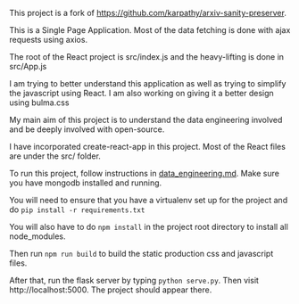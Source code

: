 This project is a fork of https://github.com/karpathy/arxiv-sanity-preserver.

This is a Single Page Application. Most of the data fetching is done with ajax requests using axios.

The root of the React project is src/index.js and the heavy-lifting is done in src/App.js

I am trying to better understand this application as well as trying to simplify the javascript using React. I am also working on giving it a better design using bulma.css



My main aim of this project is to understand the data engineering involved and be deeply involved with open-source.

I have incorporated create-react-app in this project. Most of the React files are under the src/ folder.

To run this project, follow instructions in [data_engineering.md](https://github.com/pranayaryal/arxiv-sanity-preserver/blob/pranay_features/data_engineering.md). Make sure you have mongodb installed and running.

You will need to ensure that you have a virtualenv set up for the project and do `pip install -r requirements.txt`

You will also have to do `npm install` in the project root directory to install all node_modules.

Then run `npm run build` to build the static production css and javascript files.

 After that, run the flask server by typing `python serve.py`. Then visit http://localhost:5000. The project should appear there.


